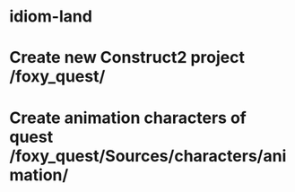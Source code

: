 idiom-land
==========

# Create new Construct2 project /foxy_quest/
# Create animation characters of quest /foxy_quest/Sources/characters/animation/